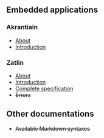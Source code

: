 ## Embedded applications
### Akrantiain

- [About](document/akrantiain/overview)
- [Introduction](document/akrantiain/introduction)

### Zatlin

- [About](document/zatlin/overview)
- [Introduction](document/zatlin/introduction)
- [Complete specification](document/zatlin/syntax)
- ~~Errors~~

## Other documentations

- ~~Available Markdown syntaxes~~